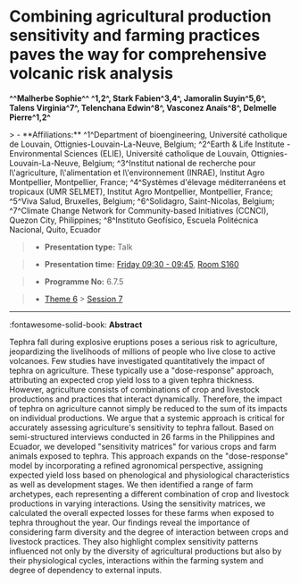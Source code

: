 # Combining agricultural production sensitivity and farming practices paves the way for comprehensive volcanic risk analysis

**^^Malherbe Sophie^^ ^1,2^, Stark Fabien^3,4^, Jamoralin Suyin^5,6^, Talens Virginia^7^, Telenchana Edwin^8^, Vasconez Anaïs^8^, Delmelle Pierre^1,2^**

<!-- more -->> - **Affiliations:** ^1^Department of bioengineering, Université catholique de Louvain, Ottignies-Louvain-La-Neuve, Belgium; ^2^Earth & Life Institute - Environmental Sciences (ELIE), Université catholique de Louvain, Ottignies-Louvain-La-Neuve, Belgium; ^3^Institut national de recherche pour l\'agriculture, l\'alimentation et l\'environnement (INRAE), Institut Agro Montpellier, Montpellier, France; ^4^Systèmes d'élevage méditerranéens et tropicaux (UMR SELMET), Institut Agro Montpellier, Montpellier, France; ^5^Viva Salud, Bruxelles, Belgium; ^6^Solidagro, Saint-Nicolas, Belgium; ^7^Climate Change Network for Community-based Initiatives (CCNCI), Quezon City, Philippines; ^8^Instituto Geofísico, Escuela Politécnica Nacional, Quito, Ecuador 

> - **Presentation type:** Talk

> - **Presentation time:** [Friday 09:30 - 09:45](../sessions_comparison.md#__tabbed_4_2), [Room S160](../maps_venue.md#__tabbed_1_2)

> - **Programme No:** 6.7.5

> - [Theme 6](../theme6.md) > [Session 7](../sessions/session-6-7.md)

--- 

:fontawesome-solid-book: **Abstract**

Tephra fall during explosive eruptions poses a serious risk to agriculture, jeopardizing the livelihoods of millions of people who live close to active volcanoes. Few studies have investigated quantitatively the impact of tephra on agriculture. These typically use a "dose-response" approach, attributing an expected crop yield loss to a given tephra thickness. However, agriculture consists of combinations of crop and livestock productions and practices that interact dynamically. Therefore, the impact of tephra on agriculture cannot simply be reduced to the sum of its impacts on individual productions. We argue that a systemic approach is critical for accurately assessing agriculture's sensitivity to tephra fallout. Based on semi-structured interviews conducted in 26 farms in the Philippines and Ecuador, we developed "sensitivity matrices" for various crops and farm animals exposed to tephra. This approach expands on the "dose-response" model by incorporating a refined agronomical perspective, assigning expected yield loss based on phenological and physiological characteristics as well as development stages. We then identified a range of farm archetypes, each representing a different combination of crop and livestock productions in varying interactions. Using the sensitivity matrices, we calculated the overall expected losses for these farms when exposed to tephra throughout the year. Our findings reveal the importance of considering farm diversity and the degree of interaction between crops and livestock practices. They also highlight complex sensitivity patterns influenced not only by the diversity of agricultural productions but also by their physiological cycles, interactions within the farming system and degree of dependency to external inputs.

